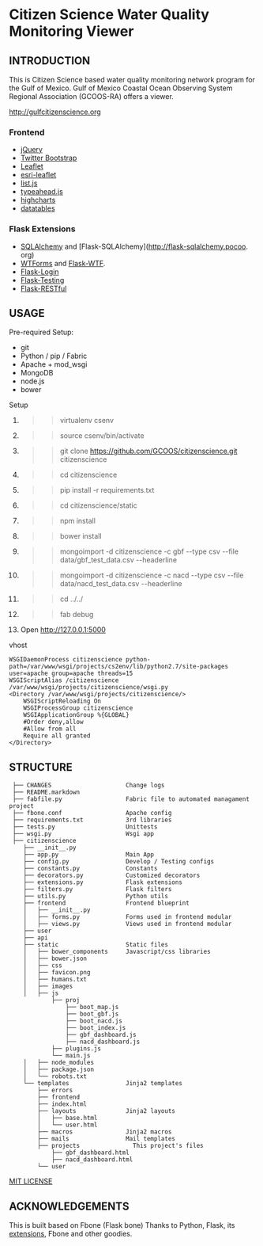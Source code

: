 # Citizen Science Water Quality Monitoring Viewer

## INTRODUCTION

This is Citizen Science based water quality monitoring network program for the Gulf of Mexico. Gulf of Mexico Coastal Ocean Observing System Regional Association (GCOOS-RA) offers a viewer.

http://gulfcitizenscience.org


### Frontend

 - [jQuery](http://jquery.com/)
 - [Twitter Bootstrap](https://github.com/twitter/bootstrap)
 - [Leaflet](http://leafletjs.com)
 - [esri-leaflet](https://esri.github.io/esri-leaflet/)
 - [list.js](http://listjs.com)
 - [typeahead.js](https://twitter.github.io/typeahead.js/)
 - [highcharts](http://www.highcharts.com)
 - [datatables](https://datatables.net/)


### Flask Extensions

 - [SQLAlchemy](http://www.sqlalchemy.org) and [Flask-SQLAlchemy](http://flask-sqlalchemy.pocoo.    org)
 - [WTForms](http://wtforms.readthedocs.io) and [Flask-WTF](https://flask-wtf.readthedocs.io).
 - [Flask-Login](https://flask-login.readthedocs.io)
 - [Flask-Testing](https://pythonhosted.org/Flask-Testing/)
 - [Flask-RESTful](http://flask-restful-cn.readthedocs.io/)


## USAGE

 Pre-required Setup:

 - git
 - Python / pip / Fabric
 - Apache + mod\_wsgi
 - MongoDB
 - node.js
 - bower


Setup

   1. >> virtualenv csenv
   2. >> source csenv/bin/activate
   3. >> git clone https://github.com/GCOOS/citizenscience.git citizenscience
   4. >> cd citizenscience
   5. >> pip install -r requirements.txt
   6. >> cd citizenscience/static
   7. >> npm install
   8. >> bower install
   9. >> mongoimport -d citizenscience -c gbf --type csv --file data/gbf_test_data.csv --headerline
   10. >> mongoimport -d citizenscience -c nacd --type csv --file data/nacd_test_data.csv --headerline
   11. >> cd ../../
   12. >> fab debug
   13. Open http://127.0.0.1:5000

vhost

    WSGIDaemonProcess citizenscience python-path=/var/www/wsgi/projects/cs2env/lib/python2.7/site-packages user=apache group=apache threads=15
    WSGIScriptAlias /citizenscience /var/www/wsgi/projects/citizenscience/wsgi.py
    <Directory /var/www/wsgi/projects/citizenscience/>
        WSGIScriptReloading On
        WSGIProcessGroup citizenscience
        WSGIApplicationGroup %{GLOBAL}
        #Order deny,allow
        #Allow from all
        Require all granted
    </Directory>



## STRUCTURE

     ├── CHANGES                     Change logs
     ├── README.markdown
     ├── fabfile.py                  Fabric file to automated managament project
     ├── fbone.conf                  Apache config
     ├── requirements.txt            3rd libraries
     ├── tests.py                    Unittests
     ├── wsgi.py                     Wsgi app
     ├── citizenscience
        ├── __init__.py
        ├── app.py                   Main App
        ├── config.py                Develop / Testing configs
        ├── constants.py             Constants
        ├── decorators.py            Customized decorators
        ├── extensions.py            Flask extensions
        ├── filters.py               Flask filters
        ├── utils.py                 Python utils
        ├── frontend                 Frontend blueprint
        │   ├── __init__.py
        │   ├── forms.py             Forms used in frontend modular
        │   ├── views.py             Views used in frontend modular
        ├── user
        ├── api
        ├── static                   Static files
        │   ├── bower_components     Javascript/css libraries
        │   ├── bower.json  
        │   ├── css
        │   ├── favicon.png
        │   ├── humans.txt
        │   ├── images
        │   ├── js
                ├── proj
                    ├── boot_map.js
                    ├── boot_gbf.js
                    ├── boot_nacd.js
                    ├── boot_index.js
                    ├── gbf_dashboard.js
                    ├── nacd_dashboard.js
                ├── plugins.js
                └── main.js
        │   ├── node_modules  
        │   ├── package.json           
        │   └── robots.txt
        └── templates                Jinja2 templates
            ├── errors
            ├── frontend
            ├── index.html
            ├── layouts              Jinja2 layouts
            │   ├── base.html
            │   └── user.html
            ├── macros               Jinja2 macros
            ├── mails                Mail templates
            ├── projects               This project's files
                ├── gbf_dashboard.html  
                ├── nacd_dashboard.html   
            └── user


[MIT LICENSE](http://www.tldrlegal.com/license/mit-license)

## ACKNOWLEDGEMENTS

This is built based on Fbone (Flask bone)
Thanks to Python, Flask, its [extensions](http://flask.pocoo.org/extensions/), Fbone and other goodies.
